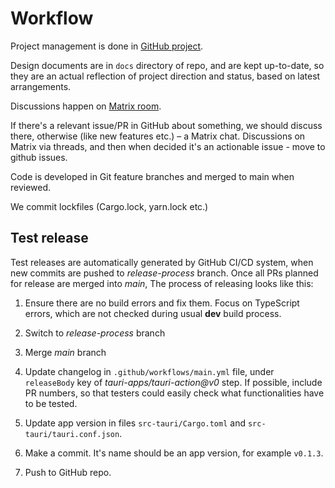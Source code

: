 # Workflow

Project management is done in [GitHub project](https://github.com/orgs/JAMSplayer/projects/1).

Design documents are in `docs` directory of repo, and are kept up-to-date, so they are an actual reflection of project direction and status, based on latest arrangements.

Discussions happen on [Matrix room](https://app.element.io/#/room/!jcpBMeTNGJCpcegRsb:matrix.org).

If there's a relevant issue/PR in GitHub about something, we should discuss there, otherwise (like new features etc.) – a Matrix chat. Discussions on Matrix via threads, and then when decided it's an actionable issue - move to github issues.

Code is developed in Git feature branches and merged to main when reviewed.

We commit lockfiles (Cargo.lock, yarn.lock etc.)

## Test release

Test releases are automatically generated by GitHub CI/CD system, when new commits are pushed to *release-process* branch. Once all PRs planned for release are merged into *main*, The process of releasing looks like this:

1. Ensure there are no build errors and fix them. Focus on TypeScript errors, which are not checked during usual **dev** build process.

1. Switch to *release-process* branch

1. Merge *main* branch

1. Update changelog in `.github/workflows/main.yml` file, under `releaseBody` key of *tauri-apps/tauri-action@v0* step. If possible, include PR numbers, so that testers could easily check what functionalities have to be tested.

1. Update app version in files `src-tauri/Cargo.toml` and `src-tauri/tauri.conf.json`.

1. Make a commit. It's name should be an app version, for example `v0.1.3`.

1. Push to GitHub repo.

